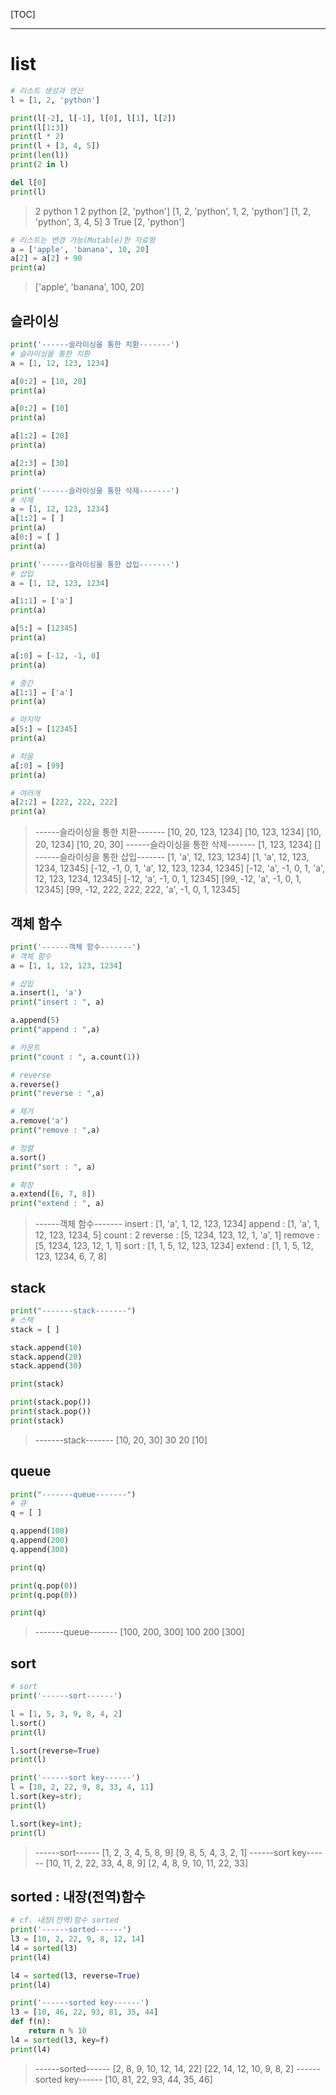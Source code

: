 [TOC]

---

# list

```python
# 리스트 생성과 연산
l = [1, 2, 'python']

print(l[-2], l[-1], l[0], l[1], l[2])
print(l[1:3])
print(l * 2)
print(l + [3, 4, 5])
print(len(l))
print(2 in l)

del l[0]
print(l)

```

> 2 python 1 2 python
> [2, 'python']
> [1, 2, 'python', 1, 2, 'python']
> [1, 2, 'python', 3, 4, 5]
> 3
> True
> [2, 'python']

```python
# 리스트는 변경 가능(Mutable)한 자료형
a = ['apple', 'banana', 10, 20]
a[2] = a[2] + 90
print(a)
```

> ['apple', 'banana', 100, 20]

## 슬라이싱

```python
print('------슬라이싱을 통한 치환-------')
# 슬라이싱을 통한 치환
a = [1, 12, 123, 1234]

a[0:2] = [10, 20]
print(a)

a[0:2] = [10]
print(a)

a[1:2] = [20]
print(a)

a[2:3] = [30]
print(a)

print('------슬라이싱을 통한 삭제-------')
# 삭제
a = [1, 12, 123, 1234]
a[1:2] = [ ]
print(a)
a[0:] = [ ]
print(a)

print('------슬라이싱을 통한 삽입-------')
# 삽입
a = [1, 12, 123, 1234]

a[1:1] = ['a']
print(a)

a[5:] = [12345]
print(a)

a[:0] = [-12, -1, 0]
print(a)

# 중간
a[1:1] = ['a']
print(a)

# 마지막
a[5:] = [12345]
print(a)

# 처음
a[:0] = [99]
print(a)

# 여러개
a[2:2] = [222, 222, 222]
print(a)
```

> ------슬라이싱을 통한 치환-------
> [10, 20, 123, 1234]
> [10, 123, 1234]
> [10, 20, 1234]
> [10, 20, 30]
> ------슬라이싱을 통한 삭제-------
> [1, 123, 1234]
> []
> ------슬라이싱을 통한 삽입-------
> [1, 'a', 12, 123, 1234]
> [1, 'a', 12, 123, 1234, 12345]
> [-12, -1, 0, 1, 'a', 12, 123, 1234, 12345]
> [-12, 'a', -1, 0, 1, 'a', 12, 123, 1234, 12345]
> [-12, 'a', -1, 0, 1, 12345]
> [99, -12, 'a', -1, 0, 1, 12345]
> [99, -12, 222, 222, 222, 'a', -1, 0, 1, 12345]



## 객체 함수

```python
print('------객체 함수-------')
# 객체 함수
a = [1, 1, 12, 123, 1234]

# 삽입
a.insert(1, 'a')
print("insert : ", a)

a.append(5)
print("append : ",a)

# 카운트
print("count : ", a.count(1))

# reverse
a.reverse()
print("reverse : ",a)

# 제거
a.remove('a')
print("remove : ",a)

# 정렬
a.sort()
print("sort : ", a)

# 확장
a.extend([6, 7, 8])
print("extend : ", a)
```

> ------객체 함수-------
> insert :  [1, 'a', 1, 12, 123, 1234]
> append :  [1, 'a', 1, 12, 123, 1234, 5]
> count :  2
> reverse :  [5, 1234, 123, 12, 1, 'a', 1]
> remove :  [5, 1234, 123, 12, 1, 1]
> sort :  [1, 1, 5, 12, 123, 1234]
> extend :  [1, 1, 5, 12, 123, 1234, 6, 7, 8]



## stack

```python
print("-------stack-------")
# 스택
stack = [ ]

stack.append(10)
stack.append(20)
stack.append(30)

print(stack)

print(stack.pop())
print(stack.pop())
print(stack)
```

> -------stack-------
> [10, 20, 30]
> 30
> 20
> [10]



## queue

```python
print("-------queue-------")
# 큐
q = [ ]

q.append(100)
q.append(200)
q.append(300)

print(q)

print(q.pop(0))
print(q.pop(0))

print(q)
```

> -------queue-------
> [100, 200, 300]
> 100
> 200
> [300]



## sort

```python
# sort
print('------sort------')

l = [1, 5, 3, 9, 8, 4, 2]
l.sort()
print(l)

l.sort(reverse=True)
print(l)

print('------sort key------')
l = [10, 2, 22, 9, 8, 33, 4, 11]
l.sort(key=str);
print(l)

l.sort(key=int);
print(l)
```

> ------sort------
> [1, 2, 3, 4, 5, 8, 9]
> [9, 8, 5, 4, 3, 2, 1]
> ------sort key------
> [10, 11, 2, 22, 33, 4, 8, 9]
> [2, 4, 8, 9, 10, 11, 22, 33]



## sorted : 내장(전역)함수

```python
# cf. 내장(전역)함수 sorted
print('------sorted------')
l3 = [10, 2, 22, 9, 8, 12, 14]
l4 = sorted(l3)
print(l4)

l4 = sorted(l3, reverse=True)
print(l4)

print('------sorted key------')
l3 = [10, 46, 22, 93, 81, 35, 44]
def f(n):
    return n % 10
l4 = sorted(l3, key=f)
print(l4)
```

> ------sorted------
> [2, 8, 9, 10, 12, 14, 22]
> [22, 14, 12, 10, 9, 8, 2]
> ------sorted key------
> [10, 81, 22, 93, 44, 35, 46]